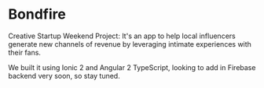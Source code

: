 # Bondfire
Creative Startup Weekend Project: It's an app to help local influencers generate new channels of revenue by leveraging intimate experiences with their fans. 

We built it using Ionic 2 and Angular 2 TypeScript, looking to add in Firebase backend very soon, so stay tuned. 

